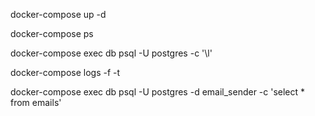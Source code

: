 docker-compose up -d

docker-compose ps

docker-compose exec db psql -U postgres -c '\l'

docker-compose logs -f -t

docker-compose exec db psql -U postgres -d email_sender -c 'select * from emails'